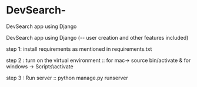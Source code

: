 # DevSearch-
DevSearch app using Django

DevSearch app using Django (-- user creation and other features included)

step 1: install requirements as mentioned in requirements.txt

step 2 : turn on the virtual environment :: for mac-> source bin/activate & for windows -> Scripts\activate

step 3 : Run server :: python manage.py runserver
